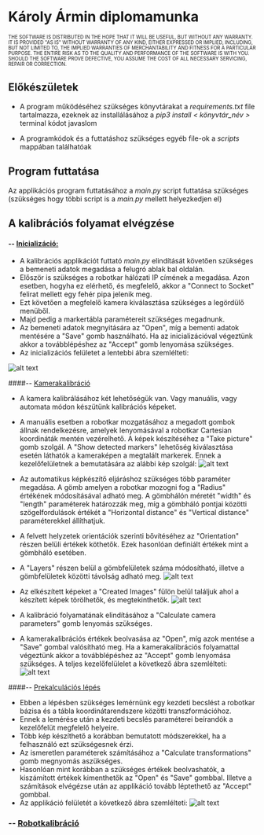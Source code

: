 # Károly Ármin diplomamunka
<sub><sup>THE SOFTWARE IS DISTRIBUTED IN THE HOPE THAT IT WILL BE USEFUL, BUT WITHOUT ANY WARRANTY.  IT IS PROVIDED "AS IS" WITHOUT WARRANTY OF ANY KIND, EITHER EXPRESSED OR IMPLIED, INCLUDING, BUT NOT LIMITED TO, THE IMPLIED WARRANTIES OF MERCHANTABILITY AND FITNESS FOR A PARTICULAR PURPOSE. THE ENTIRE RISK AS TO THE QUALITY AND PERFORMANCE OF THE SOFTWARE IS WITH YOU. SHOULD THE SOFTWARE PROVE DEFECTIVE, YOU ASSUME THE COST OF ALL NECESSARY SERVICING, REPAIR OR CORRECTION. </sup></sub>

## Előkészületek
- A program működéséhez szükséges könyvtárakat a *requirements.txt*  file tartalmazza, ezeknek az installálásához a *pip3 install < könyvtár_név >*  terminal kódot javaslom

- A programkódok és  a futtatáshoz szükséges egyéb file-ok  a *scripts* mappában találhatóak

## Program futtatása
Az applikációs program futtatásához a *main.py*  script futtatása szükséges (szükséges hogy többi script is a *main.py*  mellett helyezkedjen el)

## A kalibrációs folyamat elvégzése
#### -- <ins>Inicializáció:</ins>
- A kalibrációs applikációt futtató *main.py* elindítását követően szükséges a bemeneti adatok megadása a felugró ablak bal oldalán. 
- Először is szükséges a robotkar hálózati IP címének a megadása. Azon esetben, hogyha ez elérhető, és megfelelő, akkor a "Connect to Socket" felirat mellett egy fehér pipa jelenik meg. 
- Ezt követően a megfelelő kamera kiválasztása szükséges a legördülő menüből. 
- Majd pedig a markertábla paramétereit szükséges megadnunk. 
- Az bemeneti adatok megnyitására az "Open", míg a bementi adatok mentésére a "Save" gomb használható. Ha az inicializációval végeztünk akkor a továbblépéshez az "Accept" gomb lenyomása szükséges.
- Az inicializációs felületet a lentebbi ábra szemlélteti:

![alt text](https://github.com/ArminKaroly/Diploma/blob/master/Images/Initialization.png?raw=true)


####-- <ins>Kamerakalibráció</ins>
- A kamera kalibrálásához két lehetőségük van. Vagy manuális, vagy automata módon készütünk kalibrációs képeket.
- A manuális esetben a robotkar mozgatásához a megadott gombok állnak rendelkezésre, amelyek lenyomásával a robotkar Cartesian koordináták mentén vezérelhető. A képek készítéséhez a "Take picture" gomb szolgál. A "Show detected markers" lehetőség kiválasztása esetén láthatók a kameraképen a megtalált markerek. Ennek a kezelőfelületnek a bemutatására az alábbi kép szolgál: 
![alt text](https://github.com/ArminKaroly/Diploma/blob/master/Images/Manual.png?raw=true)


- Az automatikus képkészítő eljáráshoz szükséges több paraméter megadása. A gömb  amelyen a robotkar mozogni fog a "Radius" értékének módosításával adható meg. A gömbhálón méretét "width" és "length" paraméterek határozzák meg, míg a gömbháló pontjai közötti szögelfordulások értékét a "Horizontal distance" és "Vertical distance" paraméterekkel állíthatjuk.
- A felvett helyzetek orientációk szerinti bővítéséhez az "Orientation" részen belüli értékek köthetők. Ezek hasonlóan definiált értékek mint a gömbháló esetében. 
- A "Layers" részen belül a gömbfelületek száma módosítható, illetve a gömbfelületek közötti távolság adható meg. 
![alt text](https://github.com/ArminKaroly/Diploma/blob/master/Images/Automatic.png?raw=true)

- Az elkészített képeket a "Created Images" fülön belül találjuk ahol a készített képek törölhetők, és megtekinthetők. 
![alt text](https://github.com/ArminKaroly/Diploma/blob/master/Images/Created_images.png?raw=true)

- A kalibráció folyamatának elindításához a "Calculate camera parameters" gomb lenyomás szükséges.

- A kamerakalibrációs értékek beolvasása az "Open", míg azok mentése a "Save" gombal valósítható meg. Ha a kamerakalibrációs folyamattal végeztünk akkor a továbblépéshez az "Accept" gomb lenyomása szükséges. A teljes kezelőfelülelet a következő ábra szemlélteti:
![alt text](https://github.com/ArminKaroly/Diploma/blob/master/Images/CameraCalib.png?raw=true)

####-- <ins>Prekalculációs lépés</ins>
- Ebben a lépésben szükséges lemérnünk egy kezdeti becslést a robotkar bázisa és a tábla koordinátarendszere közötti transzformációhoz.
- Ennek a lemérése után a kezdeti becslés paraméterei beírandók a kezelőfelüt megfelelő helyeire. 
- Több kép készíthető a korábban bemutatott módszerekkel, ha a felhasználó ezt szükségesnek érzi.
- Az ismeretlen paraméterek számításához a "Calculate transformations" gomb megnyomás aszükséges.
- Hasonlóan mint korábban a szükséges értékek beolvashatók, a kiszámított értékek kimenthetők az "Open" és "Save" gombbal. Illetve a számítások elvégézse után az applikáció tovább léptethető az "Accept" gombbal. 
- Az applikáció felületét a következő ábra szemlélteti: 
![alt text](https://github.com/ArminKaroly/Diploma/blob/master/Images/PreCalculation.png?raw=true)

### -- <ins> Robotkalibráció </ins>
